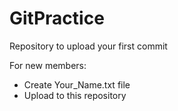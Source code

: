 # GitPractice

Repository to upload your first commit

For new members:
* Create  Your_Name.txt file
* Upload to this repository